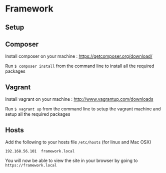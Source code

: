 Framework
=========

Setup
-----

Composer
--------
Install composer on your machine : https://getcomposer.org/download/

Run `$ composer install` from the command line to install all the required packages

Vagrant
-------
Install vagrant on your machine : http://www.vagrantup.com/downloads

Run `$ vagrant up` from the command line to setup the vagrant machine and setup all the required packages

Hosts
-----
Add the following to your hosts file `/etc/hosts` (for linux and Mac OSX)

`192.168.56.101  framework.local`

You will now be able to view the site in your browser by going to `https://framework.local`

